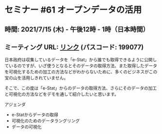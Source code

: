 # セミナー #61 オープンデータの活用

## 時間: 2021/7/15 (木) - 午後12時 - 1時（日本時間）

## ミーティング URL: [リンク](https://us02web.zoom.us/j/89552871971?pwd=QU9nVkE4ZmRkT3ZXL3VxUFR6SzRzUT09) (パスコード: 199077)

日本政府は収集しているデータを「e-Stat」から誰でも取得できるように公開しているのですが、いざ使うとなるとそのデータの取得方法、また取得したデータを可視化するための加工の方法などがわからないために、多くのビジネスがこの宝の山を活用しきれていません。

そこで、この度は「e-Stat」からのデータの取得方法、さらにそのデータの加工と可視化の方法などをデモを通して紹介したいと思います。

アジェンダ

* e-Statからデータの取得
* 可視化のためのデータラングリング
* データの可視化

